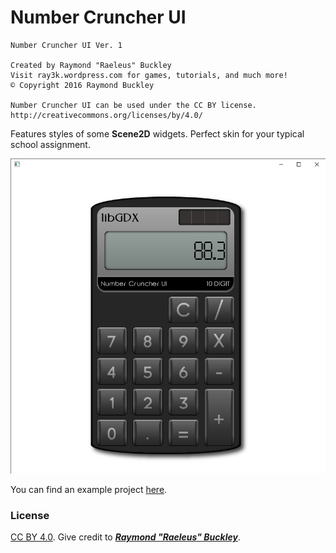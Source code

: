 # Number Cruncher UI

```
Number Cruncher UI Ver. 1

Created by Raymond "Raeleus" Buckley
Visit ray3k.wordpress.com for games, tutorials, and much more!
© Copyright 2016 Raymond Buckley

Number Cruncher UI can be used under the CC BY license.
http://creativecommons.org/licenses/by/4.0/
```

Features styles of some **Scene2D** widgets. Perfect skin for your typical school assignment.

![Number Cruncher](preview.png)


You can find an example project [here](https://ray3k.wordpress.com/number-cruncher-ui-skin-for-libgdx/).

### License
[CC BY 4.0](http://creativecommons.org/licenses/by/4.0/). Give credit to [***Raymond "Raeleus" Buckley***](http://www.badlogicgames.com/forum/viewtopic.php?f=22&t=22887).
